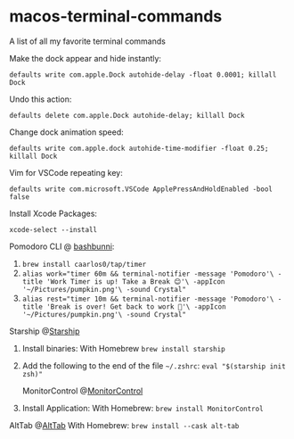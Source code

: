 # macos-terminal-commands
A list of all my favorite terminal commands



Make the dock appear and hide instantly:

`defaults write com.apple.Dock autohide-delay -float 0.0001; killall Dock`

Undo this action:

`defaults delete com.apple.Dock autohide-delay; killall Dock`

Change dock animation speed:

`defaults write com.apple.dock autohide-time-modifier -float 0.25;
killall Dock`

Vim for VSCode repeating key:

`defaults write com.microsoft.VSCode ApplePressAndHoldEnabled -bool false`

Install Xcode Packages:

`xcode-select --install`


Pomodoro CLI @ [bashbunni](https://gist.github.com/bashbunni/f6b04fc4703903a71ce9f70c58345106):

1. `brew install caarlos0/tap/timer`
2. `alias work="timer 60m && terminal-notifier -message 'Pomodoro'\
        -title 'Work Timer is up! Take a Break 😊'\
        -appIcon '~/Pictures/pumpkin.png'\
        -sound Crystal"`
3. `alias rest="timer 10m && terminal-notifier -message 'Pomodoro'\
        -title 'Break is over! Get back to work 😬'\
        -appIcon '~/Pictures/pumpkin.png'\
        -sound Crystal" `

Starship @[Starship](https://starship.rs)

1. Install binaries: 
        With Homebrew `brew install starship`
2. Add the following to the end of the file `~/.zshrc`:
        `eval "$(starship init zsh)"`

   MonitorControl @[MonitorControl](https://github.com/MonitorControl/MonitorControl)
1. Install Application:
        With Homebrew: `brew install MonitorControl`         

AltTab @[AltTab](https://alt-tab-macos.netlify.app)
With Homebrew: `brew install --cask alt-tab`

